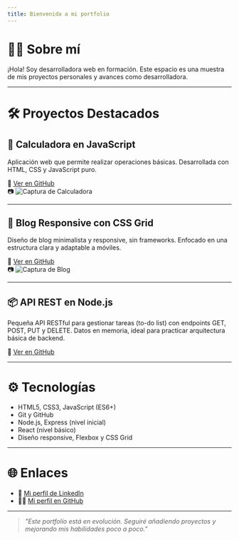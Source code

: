 ```yaml
---
title: Bienvenida a mi portfolio
---
```


# 👩‍💻 Sobre mí

¡Hola! Soy desarrolladora web en formación. Este espacio es una muestra de mis proyectos personales y avances como desarrolladora.

---

# 🛠 Proyectos Destacados

## 🧮 Calculadora en JavaScript

Aplicación web que permite realizar operaciones básicas. Desarrollada con HTML, CSS y JavaScript puro.

🔗 [Ver en GitHub](https://github.com/tuusuario/calculadora-js)  
📷 ![Captura de Calculadora](https://via.placeholder.com/400x200?text=Captura+Calculadora)

---

## 📝 Blog Responsive con CSS Grid

Diseño de blog minimalista y responsive, sin frameworks. Enfocado en una estructura clara y adaptable a móviles.

🔗 [Ver en GitHub](https://github.com/tuusuario/blog-css-grid)  
📷 ![Captura de Blog](https://via.placeholder.com/400x200?text=Captura+Blog)

---

## 📦 API REST en Node.js

Pequeña API RESTful para gestionar tareas (to-do list) con endpoints GET, POST, PUT y DELETE. Datos en memoria, ideal para practicar arquitectura básica de backend.

🔗 [Ver en GitHub](https://github.com/tuusuario/api-rest-node)

---

# ⚙️ Tecnologías

- HTML5, CSS3, JavaScript (ES6+)
- Git y GitHub
- Node.js, Express (nivel inicial)
- React (nivel básico)
- Diseño responsive, Flexbox y CSS Grid

---

# 🌐 Enlaces

- 💼 [Mi perfil de LinkedIn](https://linkedin.com/in/tuusuario)  
- 🧑‍💻 [Mi perfil en GitHub](https://github.com/tuusuario)

---

> *"Este portfolio está en evolución. Seguiré añadiendo proyectos y mejorando mis habilidades poco a poco."*
